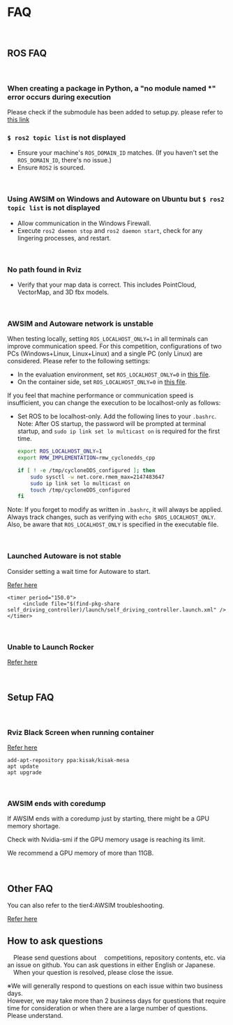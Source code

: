# FAQ

<br>

## ROS FAQ

<br>

### When creating a package in Python, a "no module named *" error occurs during execution
Please check if the submodule has been added to setup.py.
please refer to [this link](https://zenn.dev/tasada038/articles/5d8ba66aa34b85#setup.py%E3%81%ABsubmodules%E3%81%A8%E3%81%97%E3%81%A6%E3%83%91%E3%83%83%E3%82%B1%E3%83%BC%E3%82%B8%E3%82%92%E8%BF%BD%E5%8A%A0%E3%81%99%E3%82%8B)

### `$ ros2 topic list` is not displayed
- Ensure your machine's `ROS_DOMAIN_ID` matches. (If you haven't set the `ROS_DOMAIN_ID`, there's no issue.)
- Ensure `ROS2` is sourced.

<br>

### Using AWSIM on Windows and Autoware on Ubuntu but `$ ros2 topic list` is not displayed
- Allow communication in the Windows Firewall.
- Execute `ros2 daemon stop` and `ros2 daemon start`, check for any lingering processes, and restart.

<br>

### No path found in Rviz
- Verify that your map data is correct. This includes PointCloud, VectorMap, and 3D fbx models.

<br>

### AWSIM and Autoware network is unstable
When testing locally, setting `ROS_LOCALHOST_ONLY=1` in all terminals can improve communication speed. For this competition, configurations of two PCs (Windows+Linux, Linux+Linux) and a single PC (only Linux) are considered. Please refer to the following settings:
- In the evaluation environment, set `ROS_LOCALHOST_ONLY=0` in [this file](https://github.com/AutomotiveAIChallenge/aichallenge2023-racing/blob/main/docker/evaluation/main.bash).
- On the container side, set `ROS_LOCALHOST_ONLY=0` in [this file](https://github.com/AutomotiveAIChallenge/aichallenge2023-racing/blob/main/docker/Dockerfile).

If you feel that machine performance or communication speed is insufficient, you can change the execution to be localhost-only as follows:
- Set ROS to be localhost-only. Add the following lines to your `.bashrc`. Note: After OS startup, the password will be prompted at terminal startup, and `sudo ip link set lo multicast on` is required for the first time.
  ```bash
  export ROS_LOCALHOST_ONLY=1
  export RMW_IMPLEMENTATION=rmw_cyclonedds_cpp

  if [ ! -e /tmp/cycloneDDS_configured ]; then
      sudo sysctl -w net.core.rmem_max=2147483647
      sudo ip link set lo multicast on
      touch /tmp/cycloneDDS_configured
  fi
  ```
Note: If you forget to modify as written in `.bashrc`, it will always be applied. Always track changes, such as verifying with `echo $ROS_LOCALHOST_ONLY`. Also, be aware that `ROS_LOCALHOST_ONLY` is specified in the executable file.

<br>

### Launched Autoware is not stable

Consider setting a wait time for Autoware to start.

[Refer here](https://github.com/AutomotiveAIChallenge/aichallenge2023-racing/issues/31)

```
<timer period="150.0">
     <include file="$(find-pkg-share self_driving_controller)/launch/self_driving_controller.launch.xml" />
</timer>
```

<br>

### Unable to Launch Rocker

[Refer here](https://github.com/AutomotiveAIChallenge/aichallenge2023-racing/issues/21#issuecomment-1637851299)

<br>

## Setup FAQ

<br>

### Rviz Black Screen when running container

[Refer here](https://github.com/ros2/rviz/issues/948)

```
add-apt-repository ppa:kisak/kisak-mesa
apt update
apt upgrade
```

<br>

### AWSIM ends with coredump

If AWSIM ends with a coredump just by starting, there might be a GPU memory shortage.

Check with Nvidia-smi if the GPU memory usage is reaching its limit.

We recommend a GPU memory of more than 11GB.

<br>

## Other FAQ

You can also refer to the tier4:AWSIM troubleshooting.

[Refer here](https://github.com/tier4/AWSIM/blob/main/docs/DeveloperGuide/TroubleShooting/index.md)

## How to ask questions  
&emsp;Please send questions about &emsp;competitions, repository contents, etc. via an issue on github. You can ask questions in either English or Japanese.   
&emsp;When your question is resolved, please close the issue.    

※We will generally respond to questions on each issue within two business days.  
However, we may take more than 2 business days for questions that require time for consideration or when there are a large number of questions. Please understand.  
